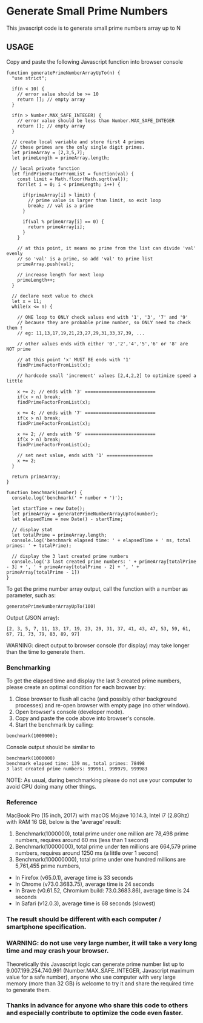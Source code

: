 # Generate Small Prime Numbers

This javascript code is to generate small prime numbers array up to N

## USAGE
Copy and paste the following Javascript function into browser console

```
function generatePrimeNumberArrayUpTo(n) {
  "use strict";

  if(n < 10) {
    // error value should be >= 10
    return []; // empty array
  }

  if(n > Number.MAX_SAFE_INTEGER) {
    // error value should be less than Number.MAX_SAFE_INTEGER
    return []; // empty array
  }

  // create local variable and store first 4 primes
  // these primes are the only single digit primes.
  let primeArray = [2,3,5,7];
  let primeLength = primeArray.length;

  // local private function
  let findPrimeFactorFromList = function(val) {
    const limit = Math.floor(Math.sqrt(val));
    for(let i = 0; i < primeLength; i++) {

      if(primeArray[i] > limit) {
        // prime value is larger than limit, so exit loop
        break; // val is a prime
      }

      if(val % primeArray[i] == 0) {
        return primeArray[i];
      }
    }

    // at this point, it means no prime from the list can divide 'val' evenly
    // so 'val' is a prime, so add 'val' to prime list
    primeArray.push(val);

    // increase length for next loop
    primeLength++;
  }

  // declare next value to check
  let x = 11;
  while(x <= n) {

    // ONE loop to ONLY check values end with '1', '3', '7' and '9'
    // because they are probable prime number, so ONLY need to check them !
    // eg: 11,13,17,19,21,23,27,29,31,33,37,39, ...

    // other values ends with either '0','2','4','5','6' or '8' are NOT prime

    // at this point 'x' MUST BE ends with '1'
    findPrimeFactorFromList(x);

    // hardcode small 'increment' values [2,4,2,2] to optimize speed a little

    x += 2; // ends with '3' ==========================
    if(x > n) break;
    findPrimeFactorFromList(x);

    x += 4; // ends with '7' ==========================
    if(x > n) break;
    findPrimeFactorFromList(x);

    x += 2; // ends with '9' ==========================
    if(x > n) break;
    findPrimeFactorFromList(x);

    // set next value, ends with '1' =================
    x += 2;
  }

  return primeArray;
}

function benchmark(number) {
  console.log('benchmark(' + number + ')');

  let startTime = new Date();
  let primeArray = generatePrimeNumberArrayUpTo(number);
  let elapsedTime = new Date() - startTime;

  // display stat
  let totalPrime = primeArray.length;
  console.log('benchmark elapsed time: ' + elapsedTime + ' ms, total primes: ' + totalPrime);

  // display the 3 last created prime numbers
  console.log('3 last created prime numbers: ' + primeArray[totalPrime - 3] + ', ' + primeArray[totalPrime - 2] + ', ' + primeArray[totalPrime - 1])
}
```
To get the prime number array output, call the function with a number as parameter, such as:
```
generatePrimeNumberArrayUpTo(100)
```
Output (JSON array):
```
[2, 3, 5, 7, 11, 13, 17, 19, 23, 29, 31, 37, 41, 43, 47, 53, 59, 61, 67, 71, 73, 79, 83, 89, 97]
```
WARNING: direct output to browser console (for display) may take longer than the time to generate them.

### Benchmarking
To get the elapsed time and display the last 3 created prime numbers, please create an optimal condition for each browser by:
1. Close browser to flush all cache (and possibly other background processes) and re-open browser with empty page (no other window).
2. Open browser's console (developer mode).
3. Copy and paste the code above into browser's console.
4. Start the benchmark by calling:
```
benchmark(1000000);
```
Console output should be similar to
```
benchmark(1000000)
benchmark elapsed time: 139 ms, total primes: 78498
3 last created prime numbers: 999961, 999979, 999983
```
NOTE: As usual, during benchmarking please do not use your computer to avoid CPU doing many other things.

### Reference
MacBook Pro (15 inch, 2017) with macOS Mojave 10.14.3, Intel i7 (2.8Ghz) with RAM 16 GB, below is the 'average' result:
1. Benchmark(1000000), total prime under one million are 78,498 prime numbers, requires around 60 ms (less than 1 second)
2. Benchmark(10000000), total prime under ten millions are 664,579 prime numbers, requires around 1250 ms (a little over 1 second)
3. Benchmark(100000000), total prime under one hundred millions are 5,761,455 prime numbers,
* In Firefox (v65.0.1), average time is 33 seconds
* In Chrome (v73.0.3683.75), average time is 24 seconds
* In Brave (v0.61.52, Chromium build: 73.0.3683.86), average time is 24 seconds
* In Safari (v12.0.3), average time is 68 seconds (slowest)

### The result should be different with each computer / smartphone specification.

### WARNING: do not use very large number, it will take a very long time and may crash your browser.

Theoretically this Javascript logic can generate prime number list up to 9.007.199.254.740.991 (Number.MAX_SAFE_INTEGER, Javascript maximum value for a safe number), anyone who use computer with very large memory (more than 32 GB) is welcome to try it and share the required time to generate them.


### Thanks in advance for anyone who share this code to others and especially contribute to optimize the code even faster.
